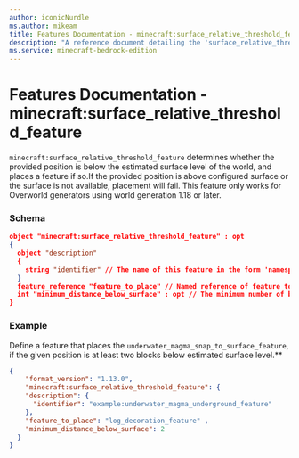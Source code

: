 ```yaml
---
author: iconicNurdle
ms.author: mikeam
title: Features Documentation - minecraft:surface_relative_threshold_feature
description: "A reference document detailing the 'surface_relative_threshold' feature"
ms.service: minecraft-bedrock-edition
---
```


# Features Documentation - minecraft:surface_relative_threshold_feature

`minecraft:surface_relative_threshold_feature` determines whether the provided position is below the estimated surface level of the world, and places a feature if so.If the provided position is above configured surface or the surface is not available, placement will fail. This feature only works for Overworld generators using world generation 1.18 or later.

### Schema

```json
object "minecraft:surface_relative_threshold_feature" : opt
{
  object "description"
  {
    string "identifier" // The name of this feature in the form 'namespace_name:feature_name'. 'feature_name' must match the filename.
  }
  feature_reference "feature_to_place" // Named reference of feature to be placed
  int "minimum_distance_below_surface" : opt // The minimum number of blocks required to be between the estimated surface level and a valid place for this feature. Defaults to zero.
}
```

### Example

Define a feature that places the `underwater_magma_snap_to_surface_feature`, if the given position is at least two blocks below estimated surface level.**

```json
{
    "format_version": "1.13.0",
    "minecraft:surface_relative_threshold_feature": {
    "description": {
      "identifier": "example:underwater_magma_underground_feature"
    },
    "feature_to_place": "log_decoration_feature" ,
    "minimum_distance_below_surface": 2
  }
}
```
